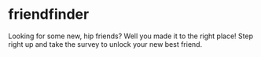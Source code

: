 # friendfinder
Looking for some new, hip friends? Well you made it to the right place! Step right up and take the survey to unlock your new best friend.
